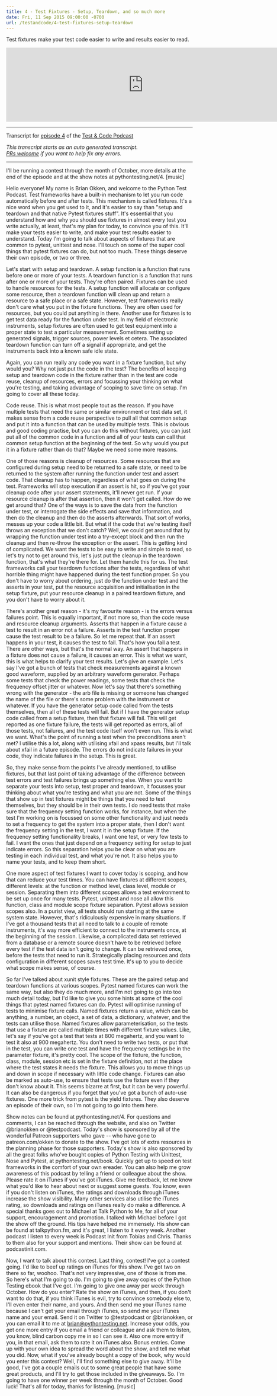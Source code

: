 ```yaml
---
title: 4 - Test Fixtures - Setup, Teardown, and so much more
date: Fri, 11 Sep 2015 09:00:00 -0700
url: /testandcode/4-test-fixtures-setup-teardown
---
```


Test fixtures make your test code easier to write and results easier to read.

<iframe src="https://fireside.fm/player/v2/DOAjrBV2+JsOTatYV" width="740" height="200" frameborder="0" scrolling="no">
</iframe>

---
Transcript for [episode 4](https://testandcode.com/4)
of the [Test & Code Podcast](https://testandcode.com/)

<em>This transcript starts as an auto generated transcript.</em><br/>
<em>[PRs welcome](https://github.com/okken/testandcode_transcripts) if you want to help fix any errors.</em><br/>

<!-- 
For people reading this on GitHub, the final page will be displayed at https://pythontest.com/testandcode
-->

---

I'll be running a contest through the month of October, more details at the end of the episode and at the show notes at pythontesting.net/4. [music]

Hello everyone! My name is Brian Okken, and welcome to the Python Test Podcast. Test frameworks have a built-in mechanism to let you run code automatically before and after tests. This mechanism is called fixtures. It's a nice word when you get used to it, and it's easier to say than "setup and teardown and that native Pytest fixtures stuff". It's essential that you understand how and why you should use fixtures in almost every test you write actually, at least, that's my plan for today, to convince you of this. It'll make your tests easier to write, and make your test results easier to understand. Today I'm going to talk about aspects of fixtures that are common to pytest, unittest and nose. I'll touch on some of the super cool things that pytest fixtures can do, but not too much. These things deserve their own episode, or two or three.

Let's start with setup and teardown. A setup function is a function that runs before one or more of your tests. A teardown function is a function that runs after one or more of your tests. They're often paired. Fixtures can be used to handle resources for the tests. A setup function will allocate or configure some resource,  then a teardown function will clean up and return a resource to a safe place or a safe state. However, test frameworks really don't care what you put in the fixture functions. They are often used for resources, but you could put anything in there. Another use for fixtures is to get test data ready for the function under test. In my field of electronic instruments, setup fixtures are often used to get test equipment into a proper state to test a particular measurement. Sometimes setting up generated signals, trigger sources, power levels et cetera. The associated teardown function can turn off a signal if appropriate, and get the instruments back into a known safe idle state.

Again, you can run really any code you want in a fixture function, but why would you? Why not just put the code in the test? The benefits of keeping setup and teardown code in the fixture rather than in the test are code reuse, cleanup of resources, errors and focussing your thinking on what you're testing, and taking advantage of scoping to save time on setup. I'm going to cover all these today.

Code reuse. This is what most people tout as the reason. If you have multiple tests that need the same or similar environment or test data set, it makes sense from a code reuse perspective to pull all that common setup and put it into a function that can be used by multiple tests. This is obvious and good coding practise, but you can do this without fixtures, you can just put all of the common code in a function and all of your tests can call that common setup  function  at the beginning of the test. So why would you put it in a fixture rather than do that? Maybe we need some more reasons.

One of those reasons is cleanup of resources. Some resources that are configured during setup need to be returned to a safe state, or need to be returned to the system after running the function under test and assert code. That cleanup has to happen, regardless of what goes on during the test. Frameworks will stop execution if an assert is hit, so if you've got your cleanup code after  your assert statements, it'll never get run. If your resource cleanup is after that assertion, then it won't get called. How do we get around that? One of the ways is to save the data from the function under test, or interrogate the side effects and save that information, and then do the cleanup and then do the asserts afterwards. That sort of works, messes up your code a little bit. But what if the code that we're testing itself throws an exception that we don't catch? Well, we could get around that by wrapping the function under test into a try-except block and then run the cleanup and then re-throw the exception or the assert. This is getting kind of complicated. We want the tests to be easy to write and simple to read, so let's try not to get around this, let's just put the cleanup in the teardown function, that's what they're there for. Let them handle this for us. The test frameworks call your teardown functions after the tests, regardless of what horrible thing might have happened during the test function proper. So you don't have to worry about ordering, just do the function under test and the asserts in your test, put the resource acquisition and initialisation in the setup fixture, put your resource cleanup in a paired teardown fixture, and you don't have to worry about it.

There's another great reason - it's my favourite reason - is the errors versus failures point. This is equally important, if not more so, than the code reuse and resource cleanup arguments. Asserts that happen in a fixture cause a test to result in an error not a failure. Asserts in the test function proper cause the test result to be a failure. So let me repeat that. If an assert happens in your test, it causes the test to fail. That's how you fail a test. There are other ways, but that's the normal way. An assert that happens in a fixture does not cause a failure, it causes an error. This is what we want, this is what helps to clarify your test results. Let's give an example. Let's say I've got a bunch of tests that check measurements against a known good waveform, supplied by an arbitrary waveform generator. Perhaps some tests that check the power readings, some tests that check the frequency offset jitter or whatever. Now let's say that there's something wrong with the generator - the arb file is missing or someone has changed the name of the file or there's some problem with the instrument or whatever. If you have the generator setup code called from the tests themselves, then all of these tests will fail. But if I have the generator setup code called from a setup fixture, then that fixture will fail. This will get reported as one fixture failure, the tests will get reported as errors, all of those tests, not failures, and the test code itself won't even run. This is what we want. What's the point of running a test when the preconditions aren't met? I utilise this a lot, along with utilising xfail and xpass results, but I'll talk about xfail in a future episode. The errors do not indicate failures in your code, they indicate failures in the setup. This is great.

So, they make sense from the points I've already mentioned, to utilise fixtures, but that last point of taking advantage of the difference between test errors and test failures brings up something else. When you want to separate your tests into setup, test proper and teardown, it focusses your thinking about what you're testing and what you are not. Some of the things that show up in test fixtures might be things that you need to test themselves, but they should be in their own tests. I do need tests that make sure that the frequency setting function works, for instance, but when the test I'm working on is focussed on some other functionality and just needs to set a frequency to get the system into a proper state, then I don't want the frequency setting in the test, I want it in the setup fixture. If the frequency setting functionality breaks, I want one test, or very few tests to fail. I want the ones that just depend on a frequency setting for setup to just indicate errors. So this separation helps you be clear on what you are testing in each individual test, and what you're not. It also helps you to name your tests, and to keep them short.

One more aspect of test fixtures I want to cover today is scoping, and how that can reduce your test times. You can have fixtures at different scopes, different levels: at the function or method level, class level, module or session. Separating them into different scopes allows a test environment to be set up once for many tests. Pytest, unittest and nose all allow this function, class and module scope fixture separation. Pytest allows session scopes also. In a purist view, all tests should run starting at the same system state. However, that's ridiculously expensive in many situations. If I've got a thousand tests that all need to talk to a couple of remote instruments, it's way more efficient to connect to the instruments once, at the beginning of the session. Likewise, a complicated data set retrieved from a database or a remote source doesn't have to be retrieved before every test if the test data isn't going to change. It can be retrieved once, before the tests that need to run it. Strategically placing resources and data configuration in different scopes saves test time. It's up to you to decide what scope makes sense, of course.

So far I've talked about xunit style fixtures. These are the paired setup and teardown functions at various scopes. Pytest named fixtures can work the same way, but also they do much more, and I'm not going to go into too much detail today, but I'd like to give you some hints at some of the cool things that pytest named fixtures can do. Pytest will optimise running of tests to minimise fixture calls. Named fixtures return a value, which can be anything, a number, an object, a set of data, a dictionary, whatever, and the tests can utilise those. Named fixtures allow parameterisation, so the tests that use a fixture are called multiple times with different fixture values. Like, let's say if you've got a test that tests at 800 megahertz, and you want to test it also at 900 megahertz. You don't need to write two tests, or put that in the test, you can write one test and have the frequency settings be in the parameter fixture, it's pretty cool. The scope of the fixture, the function, class, module, session etc is set in the fixture definition, not at the place where the test states it needs the fixture. This allows you to move things up and down in scope if necessary with little code change. Fixtures can also be marked as auto-use, to ensure that tests use the fixture even if they don't know about it. This seems bizarre at first, but it can be very powerful. It can also be dangerous if you forget that you've got a bunch of auto-use fixtures. One more trick from pytest is the yield fixtures. They also deserve an episode of their own, so I'm not going to go into them here.

Show notes can be found at pythontesting.net/4. For questions and comments, I can be reached through the website, and also on Twitter @brianokken or @testpodcast. Today's show is sponsored by all of the wonderful Patreon supporters who gave -- who have gone to patreon.com/okken to donate to the show. I've got lots of extra resources in the planning phase for those supporters. Today's show is also sponsored by all the great folks who've bought copies of Python Testing with Unittest, Nose and Pytest, at pythontesting.net/book. Quickly get up to speed on test frameworks in the comfort of your own ereader. You can also help me grow awareness of this podcast by telling a friend or colleague about the show. Please rate it on iTunes if you've got iTunes. Give me feedback, let me know what you'd like to hear about next or suggest some guests. You know, even if you don't listen on iTunes, the ratings and downloads through iTunes increase the show visibility. Many other services also utilise the iTunes rating, so downloads and ratings on iTunes really do make a difference. A special thanks goes out to Michael at Talk Python to Me, for all of your support, encouragement and promotion. I talked with Michael before I got the show off the ground. His tips have helped me immensely. His show can be found at talkpython.fm, and it's great, I listen to it every week. Another podcast I listen to every week is Podcast Init from Tobias and Chris. Thanks to them also for your support and mentions. Their show can be found at podcastinit.com.

Now, I want to talk about this contest. Last thing, contest! I've got a contest going. I'd like to beef up ratings on iTunes for this show. I've got two on there so far, woohoo. That's not very impressive, one of those is from me. So here's what I'm going to do. I'm going to give away copies of the Python Testing ebook that I've got. I'm going to give one away per week through October. How do you enter? Rate the show on iTunes, and then, if you don't want to do that, if you think iTunes is evil, try to convince somebody else to, I'll even enter their name, and yours. And then send me your iTunes name because I can't get your email through iTunes, so send me your iTunes name and your email. Send it on Twitter to @testpodcast or @brianokken, or you can email it to me at brian@pythontesting.net. Increase your odds, you get one more entry if you email a friend or colleague and ask them to listen, you know, blind carbon copy me in so I can see it. Also one more entry if you, in that email, ask them to rate it on iTunes also. Bonus entries. Come up with your own idea to spread the word about the show, and tell me what you did. Now, what if you've already bought a copy of the book, why would you enter this contest? Well, I'll find something else to give away. It'll be good, I've got a couple emails out to some great people that have some great products, and I'll try to get those included in the giveaways. So. I'm going to have one winner per week through the month of October. Good luck! That's all for today, thanks for listening. [music]
